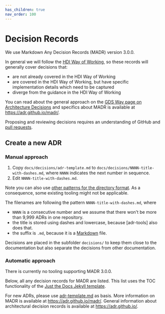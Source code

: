 ```yaml
---
has_children: true
nav_order: 100
---
```

# Decision Records


We use Markdown Any Decision Records (MADR) version 3.0.0.

In general we will follow the [HDI Way of Working](https://github.com/HealthDataInsight/way_of_working), so these records will generally cover decisions that:

- are not already covered in the HDI Way of Working
- are covered in the HDI Way of Working, but have specific implementation details which need to be captured
- diverge from the guidance in the HDI Way of Working

You can read about the general approach on the [GDS Way page on Architecture Decisions](https://gds-way.cloudapps.digital/standards/architecture-decisions.html) and specifics about MADR is available at <https://adr.github.io/madr/>.

Proposing and reviewing decisions requires an understanding of GitHub and [pull requests](https://docs.github.com/en/pull-requests/collaborating-with-pull-requests/proposing-changes-to-your-work-with-pull-requests/about-pull-requests).

## Create a new ADR

### Manual approach

1. Copy `docs/decisions/adr-template.md` to `docs/decisions/NNNN-title-with-dashes.md`, where `NNNN` indicates the next number in sequence.
2. Edit `NNNN-title-with-dashes.md`.

Note you can also use [other patterns for the directory format](https://github.com/joelparkerhenderson/architecture_decision_record#adr-file-name-conventions).
As a consequence, some existing tooling might not be applicable.

The filenames are following the pattern `NNNN-title-with-dashes.md`, where

* `NNNN` is a consecutive number and we assume that there won't be more than 9,999 ADRs in one repository.
* the title is stored using dashes and lowercase, because [adr-tools] also does that.
* the suffix is `.md`, because it is a [Markdown](https://github.github.com/gfm/) file.

Decisions are placed in the subfolder `decisions/` to keep them close to the documentation but also separate the decisions from other documentation.

### Automatic approach

There is currently no tooling supporting MADR 3.0.0.






Below, all any decision records for MADR are listed.
This list uses the TOC functionality of the [Just the Docs Jekyll template](https://just-the-docs.github.io/just-the-docs/).

For new ADRs, please use [adr-template.md](adr-template.md) as basis.
More information on MADR is available at <https://adr.github.io/madr/>.
General information about architectural decision records is available at <https://adr.github.io/>.